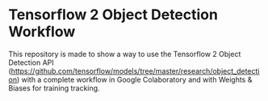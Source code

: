 # Tensorflow 2 Object Detection Workflow

This repository is made to show a way to use the Tensorflow 2 Object Detection API (https://github.com/tensorflow/models/tree/master/research/object_detection) with a complete workflow in Google Colaboratory and with Weights & Biases for training tracking.
